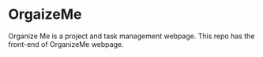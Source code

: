 # OrgaizeMe
Organize Me is a project and task management webpage. This repo has the front-end of OrganizeMe webpage.
